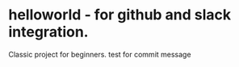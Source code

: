 # helloworld - for github and slack integration.
Classic project for beginners.
test for commit message
